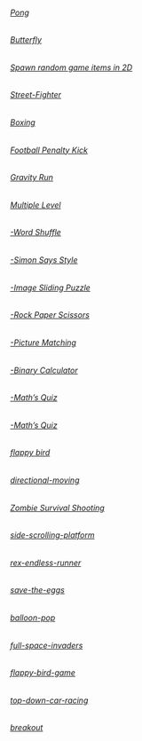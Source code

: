 ###### [Pong ](https://www.mooict.com/c-tutorials-create-a-simple-pong-game-in-windows-forms-and-visual-studio/)
###### [Butterfly](https://www.mooict.com/create-a-butterfly-catching-game-using-c-sharp-win-forms-visual-studio/)
###### [Spawn random game items in 2D](https://www.mooict.com/c-tutorial-how-to-spawn-random-game-items-in-2d-and-pick-them-up-using-collision-with-c-and-win-forms-in-visual-studio/)
###### [Street-Fighter](https://www.mooict.com/c-sharp-tutorial-create-a-street-fighter-game-demo-in-windows-forms-and-visual-studio/)
###### [Boxing](https://www.mooict.com/c-tutorial-create-a-simple-punch-out-style-boxing-game-in-visual-studio/)
###### [Football Penalty Kick](https://www.mooict.com/c-tutorial-create-a-football-penalty-kick-game-in-visual-studio-with-win-forms/)
###### [Gravity Run](https://www.mooict.com/c-tutorial-create-a-gravity-run-game-in-windows-form-and-visual-studio/)
###### [Multiple Level](https://www.mooict.com/c-tutorial-make-a-multiple-level-game-in-windows-form-application/)
###### [-Word Shuffle](https://www.mooict.com/c-tutorial-make-a-word-shuffle-game-in-windows-form-and-visual-studio/)
###### [-Simon Says Style](https://www.mooict.com/create-a-simon-says-style-game-in-windows-forms-and-c-sharp-with-visual-studio/)
###### [-Image Sliding Puzzle](https://www.mooict.com/c-sharp-tutorial-make-an-image-slider-puzzle-game-in-windows-forms/)
###### [-Rock Paper Scissors](https://www.mooict.com/c-tutorial-create-a-rock-paper-scissors-game-in-100-lines-of-code/)
###### [-Picture Matching](https://www.mooict.com/c-tutorial-create-a-picture-matching-game-with-net-in-visual-studio/)
###### [-Binary Calculator](https://www.mooict.com/c-tutorial-make-a-binary-calculator-game-in-windows-form-application-and-visual-studio/)
###### [-Math’s Quiz](https://www.mooict.com/c-tutorial-maths-quiz-game-version-2-in-windows-form-application-and-visual-studio/)
###### [-Math’s Quiz](https://www.mooict.com/c-tutorial-maths-quiz-game-in-windows-form-application-and-visual-studio-version-1/)
###### [flappy bird](https://www.mooict.com/create-flappy-bird-game-in-visual-studio-using-c/)
###### [directional-moving](https://www.mooict.com/c-tutorial-create-a-single-4-directional-moving-image-with-net-windows-form-and-visual-studio/)
###### [Zombie Survival Shooting](https://www.mooict.com/c-tutorial-create-a-zombie-survival-shooting-game-in-visual-studio/)
###### [side-scrolling-platform](https://www.mooict.com/c-tutorial-create-a-side-scrolling-platform-game-in-visual-studio/)
###### [rex-endless-runner](https://www.mooict.com/c-tutorial-create-a-t-rex-endless-runner-game-in-visual-studio/)
###### [save-the-eggs](https://www.mooict.com/c-tutorial-create-a-save-the-eggs-item-drop-game-in-visual-studio/)
###### [balloon-pop](https://www.mooict.com/c-tutorial-create-a-balloon-pop-arcade-game-in-visual-studio/)
###### [full-space-invaders](https://www.mooict.com/c-tutorial-create-a-full-space-invaders-game-using-visual-studio/)
###### [flappy-bird-game](https://www.mooict.com/create-flappy-bird-game-in-visual-studio-using-c/)
###### [top-down-car-racing](https://www.mooict.com/c-tutorial-top-down-car-racing-game-with-visual-studio/)
###### [breakout](https://www.mooict.com/c-tutorial-create-a-breakout-game-in-visual-studio/)
###### [](https://www.mooict.com/wpf-c-tutorial-create-a-simple-racing-game-in-visual-studio/)
###### [](https://www.mooict.com/wpf-c-tutorial-create-a-space-battle-shooter-game-in-visual-studio/)
###### [](https://www.mooict.com/wpf-c-tutorial-create-parallax-scrolling-endless-runner-game-in-visual-studio/)
###### [](https://www.mooict.com/wpf-c-create-a-flappy-bird-game-in-visual-studio/)
###### [](https://www.mooict.com/wpf-c-tutorial-create-a-snakes-and-ladders-game-in-visual-studio/)
###### [](https://www.mooict.com/wpf-c-tutorial-make-a-pac-man-game-in-visual-studio/)
###### [](https://www.mooict.com/wpf-c-tutorial-create-snipe-the-dummies-a-sniper-scope-shooter-game-in-visual-studio/)
###### [](https://www.mooict.com/wpf-c-tutorial-create-a-fun-balloon-popping-game-in-visual-studio/)
###### [](https://www.mooict.com/wpf-c-tutorial-create-a-space-invaders-game-in-visual-studio/)
###### [](https://www.mooict.com/wpf-c-tutorial-create-a-save-the-presents-item-drop-down-game-in-visual-studio/)
###### [](https://www.mooict.com/wpf-c-tutorial-create-a-simple-binary-calculator-game-in-visual-studio/)
###### [](https://www.mooict.com/create-a-maths-quiz-game-in-visual-studio-using-c-v1/)
###### [](https://www.mooict.com/create-a-maths-quiz-game-in-visual-studio-using-c-v1/2/)
